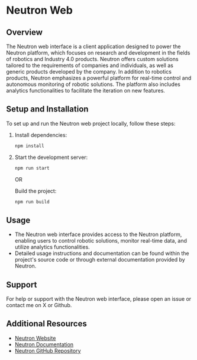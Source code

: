 # Neutron Web

## Overview

The Neutron web interface is a client application designed to power the Neutron platform, which focuses on research and development in the fields of robotics and Industry 4.0 products. Neutron offers custom solutions tailored to the requirements of companies and individuals, as well as generic products developed by the company. In addition to robotics products, Neutron emphasizes a powerful platform for real-time control and autonomous monitoring of robotic solutions. The platform also includes analytics functionalities to facilitate the iteration on new features.

## Setup and Installation

To set up and run the Neutron web project locally, follow these steps:

1. Install dependencies:
   ```bash
   npm install
   ```

2. Start the development server:
   ```bash
   npm run start
   ```

   OR

   Build the project:
   ```bash
   npm run build
   ```

## Usage

- The Neutron web interface provides access to the Neutron platform, enabling users to control robotic solutions, monitor real-time data, and utilize analytics functionalities.
- Detailed usage instructions and documentation can be found within the project's source code or through external documentation provided by Neutron.

## Support

For help or support with the Neutron web interface, please open an issue or contact me on X or Github.

## Additional Resources

- [Neutron Website](https://www.hugosoft.dev)
- [Neutron Documentation](https://www.hugosoft.dev/docs)
- [Neutron GitHub Repository](https://github.com/hugoperier/neutron-web)